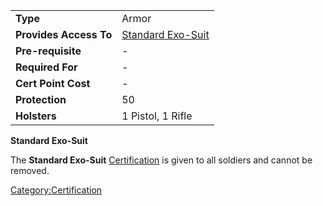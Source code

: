 |                        |                                                      |
| ---------------------- | ---------------------------------------------------- |
| **Type**               | Armor                                                |
| **Provides Access To** | [Standard Exo-Suit](Standard_Exo-Suit.md) |
| **Pre-requisite**      | \-                                                   |
| **Required For**       | \-                                                   |
| **Cert Point Cost**    | \-                                                   |
| **Protection**         | 50                                                   |
| **Holsters**           | 1 Pistol, 1 Rifle                                    |

**Standard Exo-Suit**

The **Standard Exo-Suit** [Certification](Certification.md) is
given to all soldiers and cannot be removed.

[Category:Certification](Category:Certification.md)
